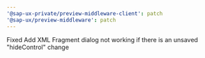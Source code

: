 ```yaml
---
'@sap-ux-private/preview-middleware-client': patch
'@sap-ux/preview-middleware': patch
---
```


Fixed Add XML Fragment dialog not working if there is an unsaved "hideControl" change
